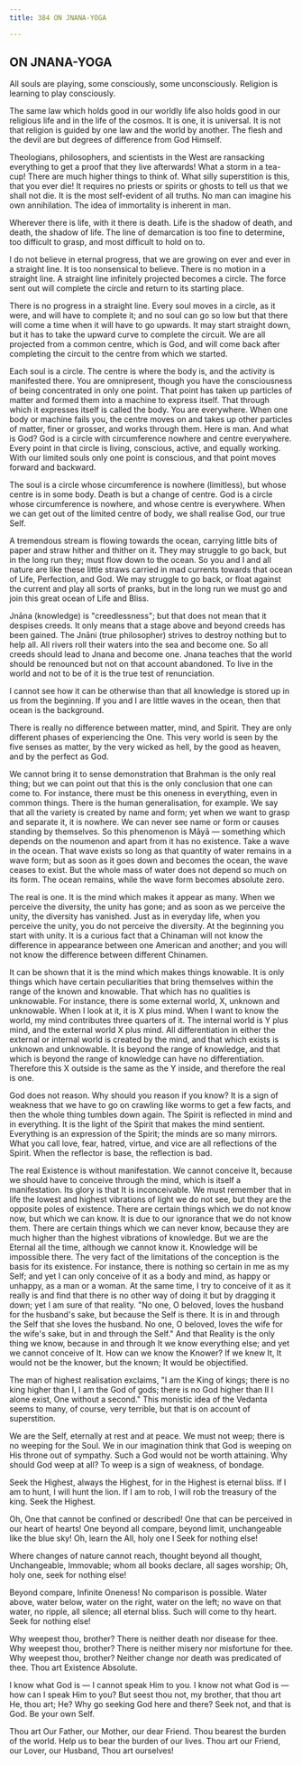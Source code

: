 ```yaml
---
title: 384 ON JNANA-YOGA

---
```

  

## ON JNANA-YOGA

All souls are playing, some consciously, some unconsciously. Religion is
learning to play consciously.

The same law which holds good in our worldly life also holds good in our
religious life and in the life of the cosmos. It is one, it is
universal. It is not that religion is guided by one law and the world by
another. The flesh and the devil are but degrees of difference from God
Himself.

Theologians, philosophers, and scientists in the West are ransacking
everything to get a proof that they live afterwards! What a storm in a
tea-cup! There are much higher things to think of. What silly
superstition is this, that you ever die! It requires no priests or
spirits or ghosts to tell us that we shall not die. It is the most
self-evident of all truths. No man can imagine his own annihilation. The
idea of immortality is inherent in man.

Wherever there is life, with it there is death. Life is the shadow of
death, and death, the shadow of life. The line of demarcation is too
fine to determine, too difficult to grasp, and most difficult to hold on
to.

I do not believe in eternal progress, that we are growing on ever and
ever in a straight line. It is too nonsensical to believe. There is no
motion in a straight line. A straight line infinitely projected becomes
a circle. The force sent out will complete the circle and return to its
starting place.

There is no progress in a straight line. Every soul moves in a circle,
as it were, and will have to complete it; and no soul can go so low but
that there will come a time when it will have to go upwards. It may
start straight down, but it has to take the upward curve to complete the
circuit. We are all projected from a common centre, which is God, and
will come back after completing the circuit to the centre from which we
started.

Each soul is a circle. The centre is where the body is, and the activity
is manifested there. You are omnipresent, though you have the
consciousness of being concentrated in only one point. That point has
taken up particles of matter and formed them into a machine to express
itself. That through which it expresses itself is called the body. You
are everywhere. When one body or machine fails you, the centre moves on
and takes up other particles of matter, finer or grosser, and works
through them. Here is man. And what is God? God is a circle with
circumference nowhere and centre everywhere. Every point in that circle
is living, conscious, active, and equally working. With our limited
souls only one point is conscious, and that point moves forward and
backward.

The soul is a circle whose circumference is nowhere (limitless), but
whose centre is in some body. Death is but a change of centre. God is a
circle whose circumference is nowhere, and whose centre is everywhere.
When we can get out of the limited centre of body, we shall realise God,
our true Self.

A tremendous stream is flowing towards the ocean, carrying little bits
of paper and straw hither and thither on it. They may struggle to go
back, but in the long run they; must flow down to the ocean. So you and
I and all nature are like these little straws carried in mad currents
towards that ocean of Life, Perfection, and God. We may struggle to go
back, or float against the current and play all sorts of pranks, but in
the long run we must go and join this great ocean of Life and Bliss.

Jnāna (knowledge) is "creedlessness"; but that does not mean that it
despises creeds. It only means that a stage above and beyond creeds has
been gained. The Jnāni (true philosopher) strives to destroy nothing but
to help all. All rivers roll their waters into the sea and become one.
So all creeds should lead to Jnana and become one. Jnana teaches that
the world should be renounced but not on that account abandoned. To live
in the world and not to be of it is the true test of renunciation.

I cannot see how it can be otherwise than that all knowledge is stored
up in us from the beginning. If you and I are little waves in the ocean,
then that ocean is the background.

There is really no difference between matter, mind, and Spirit. They are
only different phases of experiencing the One. This very world is seen
by the five senses as matter, by the very wicked as hell, by the good as
heaven, and by the perfect as God.

We cannot bring it to sense demonstration that Brahman is the only real
thing; but we can point out that this is the only conclusion that one
can come to. For instance, there must be this oneness in everything,
even in common things. There is the human generalisation, for example.
We say that all the variety is created by name and form; yet when we
want to grasp and separate it, it is nowhere. We can never see name or
form or causes standing by themselves. So this phenomenon is Māyā —
something which depends on the noumenon and apart from it has no
existence. Take a wave in the ocean. That wave exists so long as that
quantity of water remains in a wave form; but as soon as it goes down
and becomes the ocean, the wave ceases to exist. But the whole mass of
water does not depend so much on its form. The ocean remains, while the
wave form becomes absolute zero.

The real is one. It is the mind which makes it appear as many. When we
perceive the diversity, the unity has gone; and as soon as we perceive
the unity, the diversity has vanished. Just as in everyday life, when
you perceive the unity, you do not perceive the diversity. At the
beginning you start with unity. It is a curious fact that a Chinaman
will not know the difference in appearance between one American and
another; and you will not know the difference between different
Chinamen.

It can be shown that it is the mind which makes things knowable. It is
only things which have certain peculiarities that bring themselves
within the range of the known and knowable. That which has no qualities
is unknowable. For instance, there is some external world, X, unknown
and unknowable. When I look at it, it is X plus mind. When I want to
know the world, my mind contributes three quarters of it. The internal
world is Y plus mind, and the external world X plus mind. All
differentiation in either the external or internal world is created by
the mind, and that which exists is unknown and unknowable. It is beyond
the range of knowledge, and that which is beyond the range of knowledge
can have no differentiation. Therefore this X outside is the same as the
Y inside, and therefore the real is one.

God does not reason. Why should you reason if you know? It is a sign of
weakness that we have to go on crawling like worms to get a few facts,
and then the whole thing tumbles down again. The Spirit is reflected in
mind and in everything. It is the light of the Spirit that makes the
mind sentient. Everything is an expression of the Spirit; the minds are
so many mirrors. What you call love, fear, hatred, virtue, and vice are
all reflections of the Spirit. When the reflector is base, the
reflection is bad.

The real Existence is without manifestation. We cannot conceive It,
because we should have to conceive through the mind, which is itself a
manifestation. Its glory is that It is inconceivable. We must remember
that in life the lowest and highest vibrations of light we do not see,
but they are the opposite poles of existence. There are certain things
which we do not know now, but which we can know. It is due to our
ignorance that we do not know them. There are certain things which we
can never know, because they are much higher than the highest vibrations
of knowledge. But we are the Eternal all the time, although we cannot
know it. Knowledge will be impossible there. The very fact of the
limitations of the conception is the basis for its existence. For
instance, there is nothing so certain in me as my Self; and yet I can
only conceive of it as a body and mind, as happy or unhappy, as a man or
a woman. At the same time, I try to conceive of it as it really is and
find that there is no other way of doing it but by dragging it down; yet
I am sure of that reality. "No one, O beloved, loves the husband for the
husband's sake, but because the Self is there. It is in and through the
Self that she loves the husband. No one, O beloved, loves the wife for
the wife's sake, but in and through the Self." And that Reality is the
only thing we know, because in and through It we know everything else;
and yet we cannot conceive of It. How can we know the Knower? If we knew
It, It would not be the knower, but the known; It would be objectified.

The man of highest realisation exclaims, "I am the King of kings; there
is no king higher than I, I am the God of gods; there is no God higher
than II I alone exist, One without a second." This monistic idea of the
Vedanta seems to many, of course, very terrible, but that is on account
of superstition.

We are the Self, eternally at rest and at peace. We must not weep; there
is no weeping for the Soul. We in our imagination think that God is
weeping on His throne out of sympathy. Such a God would not be worth
attaining. Why should God weep at all? To weep is a sign of weakness, of
bondage.

Seek the Highest, always the Highest, for in the Highest is eternal
bliss. If I am to hunt, I will hunt the lion. If I am to rob, I will rob
the treasury of the king. Seek the Highest.

Oh, One that cannot be confined or described! One that can be perceived
in our heart of hearts! One beyond all compare, beyond limit,
unchangeable like the blue sky! Oh, learn the All, holy one I Seek for
nothing else!

Where changes of nature cannot reach, thought beyond all thought,
Unchangeable, Immovable; whom all books declare, all sages worship; Oh,
holy one, seek for nothing else!

Beyond compare, Infinite Oneness! No comparison is possible. Water
above, water below, water on the right, water on the left; no wave on
that water, no ripple, all silence; all eternal bliss. Such will come to
thy heart. Seek for nothing else!

Why weepest thou, brother? There is neither death nor disease for thee.
Why weepest thou, brother? There is neither misery nor misfortune for
thee. Why weepest thou, brother? Neither change nor death was predicated
of thee. Thou art Existence Absolute.

I know what God is — I cannot speak Him to you. I know not what God is —
how can I speak Him to you? But seest thou not, my brother, that thou
art He, thou art; He? Why go seeking God here and there? Seek not, and
that is God. Be your own Self.

Thou art Our Father, our Mother, our dear Friend. Thou bearest the
burden of the world. Help us to bear the burden of our lives. Thou art
our Friend, our Lover, our Husband, Thou art ourselves!